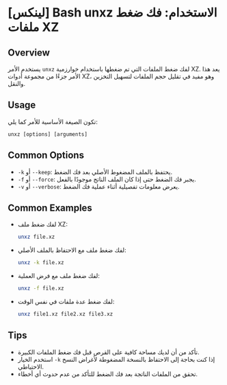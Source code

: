 # [لينكس] Bash unxz الاستخدام: فك ضغط ملفات XZ

## Overview
يستخدم الأمر `unxz` لفك ضغط الملفات التي تم ضغطها باستخدام خوارزمية XZ. يعد هذا الأمر جزءًا من مجموعة أدوات XZ، وهو مفيد في تقليل حجم الملفات لتسهيل التخزين والنقل.

## Usage
تكون الصيغة الأساسية للأمر كما يلي:

```
unxz [options] [arguments]
```

## Common Options
- `-k` أو `--keep`: يحتفظ بالملف المضغوط الأصلي بعد فك الضغط.
- `-f` أو `--force`: يجبر فك الضغط حتى إذا كان الملف الناتج موجودًا بالفعل.
- `-v` أو `--verbose`: يعرض معلومات تفصيلية أثناء عملية فك الضغط.

## Common Examples
- لفك ضغط ملف XZ:
  ```bash
  unxz file.xz
  ```

- لفك ضغط ملف مع الاحتفاظ بالملف الأصلي:
  ```bash
  unxz -k file.xz
  ```

- لفك ضغط ملف مع فرض العملية:
  ```bash
  unxz -f file.xz
  ```

- لفك ضغط عدة ملفات في نفس الوقت:
  ```bash
  unxz file1.xz file2.xz file3.xz
  ```

## Tips
- تأكد من أن لديك مساحة كافية على القرص قبل فك ضغط الملفات الكبيرة.
- استخدم الخيار `-k` إذا كنت بحاجة إلى الاحتفاظ بالنسخة المضغوطة لأغراض النسخ الاحتياطي.
- تحقق من الملفات الناتجة بعد فك الضغط للتأكد من عدم حدوث أي أخطاء.